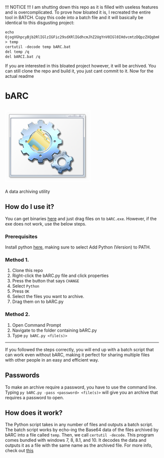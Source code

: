 !!! NOTICE !!!
I am shutting down this repo as it is filled with useless features and is overcomplicated. To prove how bloated it is, I recreated the entire tool in BATCH. Copy this code into a batch file and it will basically be identical to this disgusting project:
```batch
echo OjogVGhpcyBjb2RlIGlzIGFic29sdXRlIGdhcmJhZ2UgYnV0IGl0IHdvcmtzDQpzZXQgbmFtZT0lfm4xLmJhdA0KOmxvb3ANCmNlcnR1dGlsIC1lbmNvZGVoZXggLWYgJTEgdGVtcDIgMHg0MDAwMDAwMQ0KZWNob3xzZXQgL3A9ImVjaG8gIiA+PiB0ZW1wDQpjb3B5IHRlbXArdGVtcDIgL2INCmRlbCB0ZW1wMg0KZWNobyAgXj4gdGVtcCA+PiB0ZW1wIA0KZWNobyBjZXJ0dXRpbCAtZGVjb2RlIHRlbXAgJX5uMSV+eDEgPj4gdGVtcA0KZWNobyBkZWwgdGVtcCAvcSA+PiB0ZW1wDQpzaGlmdA0KaWYgbm90ICIlfjEiPT0iIiBnb3RvIGxvb3ANCnJlbmFtZSB0ZW1wICVuYW1lJQ== > temp  
certutil -decode temp bARC.bat 
del temp /q 
del bARCI.bat /q
```

If you are interested in this bloated project however, it will be archived. You can still clone the repo and build it, you just cant commit to it. Now for the actual readme

# bARC
![](Img/logo.png)
---
A data archiving utility

## How do I use it?
You can get binaries [here](https://github.com/Finxx1/DAT2BAT/releases) and just drag files on to ```bARC.exe```. However, if the exe does not work, use the below steps.
### Prerequisites
Install python [here](https://www.python.org/downloads/), making sure to select Add Python (Version) to PATH.
### Method 1.
1. Clone this repo
2. Right-click the bARC.py file and click properties
3. Press the button that says ```CHANGE```
4. Select ```Python```
5. Press ```OK```
6. Select the files you want to archive.
7. Drag them on to bARC.py
### Method 2.
1. Open Command Prompt
2. Navigate to the folder containing bARC.py
3. Type ```py bARC.py <file(s)>```
---
If you followed the steps correctly, you will end up with a batch script that can work even without bARC, making it perfect for sharing multiple files with other people in an easy and efficient way.

## Passwords

To make an archive require a password, you have to use the command line. Typing ```py bARC.py -pass <password> <file(s)>``` will give you an archive that requires a password to open.

## How does it work?
The Python script takes in any number of files and outputs a batch script. The batch script works by echo-ing the Base64 data of the files archived by bARC into a file called ```temp```. Then, we call ```certutil -decode```. This program comes bundled with windows 7, 8, 8.1, and 10. It decodes the data and outputs it as a file with the same name as the archived file. For more info, check out [this](Doc/DEV.md)

